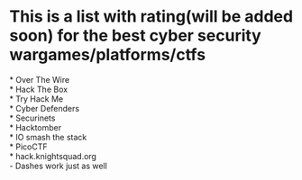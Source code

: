 <H1>This is a list with rating(will be added soon) for the best cyber security wargames/platforms/ctfs</H1>
* Over The Wire<br>
* Hack The Box<br>
* Try Hack Me<br>
* Cyber Defenders<br>
* Securinets<br>
* Hacktomber<br>
* IO smash the stack<br>
* PicoCTF<br>
* hack.knightsquad.org<br>
- Dashes work just as well
